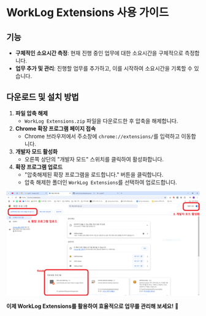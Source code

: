 # WorkLog Extensions 사용 가이드

## 기능

- **구체적인 소요시간 측정**: 현재 진행 중인 업무에 대한 소요시간을 구체적으로 측정합니다.
- **업무 추가 및 관리**: 진행할 업무를 추가하고, 이를 시작하여 소요시간을 기록할 수 있습니다.

## 다운로드 및 설치 방법

1. **파일 압축 해제**
   - `WorkLog Extensions.zip` 파일을 다운로드한 후 압축을 해제합니다.
2. **Chrome 확장 프로그램 페이지 접속**
   - Chrome 브라우저에서 주소창에 `chrome://extensions/`를 입력하고 이동합니다.
3. **개발자 모드 활성화**
   - 오른쪽 상단의 "개발자 모드" 스위치를 클릭하여 활성화합니다.
4. **확장 프로그램 업로드**
   - "압축해제된 확장 프로그램을 로드합니다." 버튼을 클릭합니다.
   - 압축 해제한 폴더인 `WorkLog Extensions`를 선택하여 업로드합니다.

![설명 이미지](description.png)



**이제 WorkLog Extensions를 활용하여 효율적으로 업무를 관리해 보세요!** 🚀

